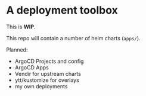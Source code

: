 # A deployment toolbox

This is **WIP**.

This repo will contain a number of helm charts (`apps/`).

Planned:
- ArgoCD Projects and config
- ArgoCD Apps
- Vendir for upstream charts
- ytt/kustomize for overlays
- my own deployments
